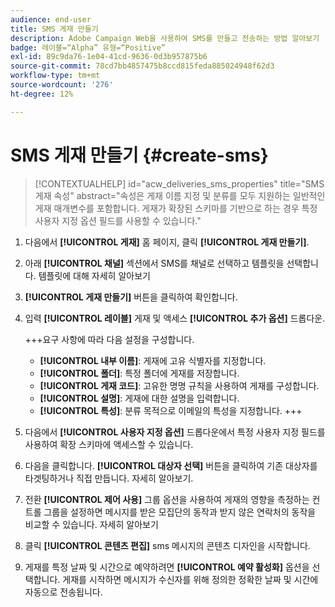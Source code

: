 ```yaml
---
audience: end-user
title: SMS 게재 만들기
description: Adobe Campaign Web을 사용하여 SMS를 만들고 전송하는 방법 알아보기
badge: 레이블=“Alpha” 유형=“Positive”
exl-id: 89c9da76-1e04-41cd-9636-0d3b957875b6
source-git-commit: 78cd7bb4857475b8ccd815feda885024948f62d3
workflow-type: tm+mt
source-wordcount: '276'
ht-degree: 12%

---
```


# SMS 게재 만들기 {#create-sms}

>[!CONTEXTUALHELP]
>id="acw_deliveries_sms_properties"
>title="SMS 게재 속성"
>abstract="속성은 게재 이름 지정 및 분류를 모두 지원하는 일반적인 게재 매개변수를 포함합니다. 게재가 확장된 스키마를 기반으로 하는 경우 특정 사용자 지정 옵션 필드를 사용할 수 있습니다."

1. 다음에서 **[!UICONTROL 게재]** 홈 페이지, 클릭 **[!UICONTROL 게재 만들기]**.

1. 아래 **[!UICONTROL 채널]** 섹션에서 SMS를 채널로 선택하고 템플릿을 선택합니다. 템플릿에 대해 자세히 알아보기

1. **[!UICONTROL 게재 만들기]** 버튼을 클릭하여 확인합니다.

1. 입력 **[!UICONTROL 레이블]** 게재 및 액세스 **[!UICONTROL 추가 옵션]** 드롭다운.

   +++요구 사항에 따라 다음 설정을 구성합니다.
   * **[!UICONTROL 내부 이름]**: 게재에 고유 식별자를 지정합니다.
   * **[!UICONTROL 폴더]**: 특정 폴더에 게재를 저장합니다.
   * **[!UICONTROL 게재 코드]**: 고유한 명명 규칙을 사용하여 게재를 구성합니다.
   * **[!UICONTROL 설명]**: 게재에 대한 설명을 입력합니다.
   * **[!UICONTROL 특성]**: 분류 목적으로 이메일의 특성을 지정합니다.
+++

1. 다음에서 **[!UICONTROL 사용자 지정 옵션]** 드롭다운에서 특정 사용자 지정 필드를 사용하여 확장 스키마에 액세스할 수 있습니다.

1. 다음을 클릭합니다. **[!UICONTROL 대상자 선택]** 버튼을 클릭하여 기존 대상자를 타겟팅하거나 직접 만듭니다. 자세히 알아보기.

1. 전환 **[!UICONTROL 제어 사용]** 그룹 옵션을 사용하여 게재의 영향을 측정하는 컨트롤 그룹을 설정하면 메시지를 받은 모집단의 동작과 받지 않은 연락처의 동작을 비교할 수 있습니다. 자세히 알아보기

1. 클릭 **[!UICONTROL 콘텐츠 편집]** sms 메시지의 콘텐츠 디자인을 시작합니다.

1. 게재를 특정 날짜 및 시간으로 예약하려면 **[!UICONTROL 예약 활성화]** 옵션을 선택합니다. 게재를 시작하면 메시지가 수신자를 위해 정의한 정확한 날짜 및 시간에 자동으로 전송됩니다.
